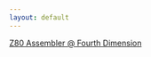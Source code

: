 ```yaml
---
layout: default
---
```

[Z80 Assembler @ Fourth Dimension](/assignments/Fourth%20Dimension.html)<br>
